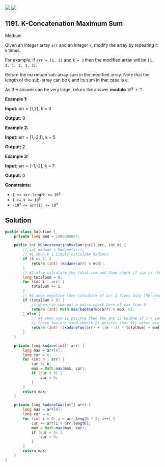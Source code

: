 [![](https://img.shields.io/github/stars/javadev/LeetCode-in-Java?label=Stars&style=flat-square)](https://github.com/javadev/LeetCode-in-Java)
[![](https://img.shields.io/github/forks/javadev/LeetCode-in-Java?label=Fork%20me%20on%20GitHub%20&style=flat-square)](https://github.com/javadev/LeetCode-in-Java/fork)

## 1191\. K-Concatenation Maximum Sum

Medium

Given an integer array `arr` and an integer `k`, modify the array by repeating it `k` times.

For example, if `arr = [1, 2]` and `k = 3` then the modified array will be `[1, 2, 1, 2, 1, 2]`.

Return the maximum sub-array sum in the modified array. Note that the length of the sub-array can be `0` and its sum in that case is `0`.

As the answer can be very large, return the answer **modulo** <code>10<sup>9</sup> + 7</code>.

**Example 1:**

**Input:** arr = [1,2], k = 3

**Output:** 9

**Example 2:**

**Input:** arr = [1,-2,1], k = 5

**Output:** 2

**Example 3:**

**Input:** arr = [-1,-2], k = 7

**Output:** 0

**Constraints:**

*   <code>1 <= arr.length <= 10<sup>5</sup></code>
*   <code>1 <= k <= 10<sup>5</sup></code>
*   <code>-10<sup>4</sup> <= arr[i] <= 10<sup>4</sup></code>

## Solution

```java
public class Solution {
    private long mod = 1000000007;

    public int kConcatenationMaxSum(int[] arr, int k) {
        // int kadane = Kadane(arr);
        // #1 when k 1 simply calculate kadanes
        if (k == 1) {
            return (int) (kadane(arr) % mod);
        }
        // #2 else calculate the total sum and then check if sum is -Ve or +Ve
        long totalSum = 0;
        for (int i : arr) {
            totalSum += i;
        }
        // #3 when negative then calculate of arr 2 times only the answer is in there only
        if (totalSum < 0) {
            // when -ve sum put a extra check here of max from 0
            return (int) Math.max(kadaneTwo(arr) % mod, 0);
        } else {
            // #4 when sum is positve then the ans is kadane of 2 + sum * (k-2);
            // these two are used sUm*(k-2) ensures that all other are also included
            return (int) ((kadaneTwo(arr) + ((k - 2) * totalSum) + mod) % mod);
        }
    }

    private long kadane(int[] arr) {
        long max = arr[0];
        long cur = 0;
        for (int n : arr) {
            cur += n;
            max = Math.max(max, cur);
            if (cur < 0) {
                cur = 0;
            }
        }
        return max;
    }

    private long kadaneTwo(int[] arr) {
        long max = arr[0];
        long cur = 0;
        for (int i = 0; i < arr.length * 2; i++) {
            cur += arr[i % arr.length];
            max = Math.max(max, cur);
            if (cur < 0) {
                cur = 0;
            }
        }
        return max;
    }
}
```